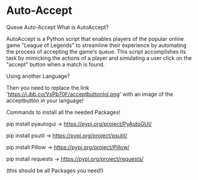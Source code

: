 # Auto-Accept
Queue Auto-Accept
What is AutoAccept?

AutoAccept is a Python script that enables players of the popular online game "League of Legends" to streamline their experience by automating the process of accepting the game's queue. This script accomplishes its task by mimicking the actions of a player and simulating a user click on the "accept" button when a match is found.

Using another Language?

Then you need to replace the link 'https://i.ibb.co/VxPb70F/acceptbuttonlol.png' with an image of the acceptbutton in your language!

Commands to install all the needed Packages!

pip install pyautogui -> https://pypi.org/project/PyAutoGUI/

pip install psutil -> https://pypi.org/project/psutil/

pip install Pillow -> https://pypi.org/project/Pillow/

pip install requests -> https://pypi.org/project/requests/

(this should be all Packages you need!)
